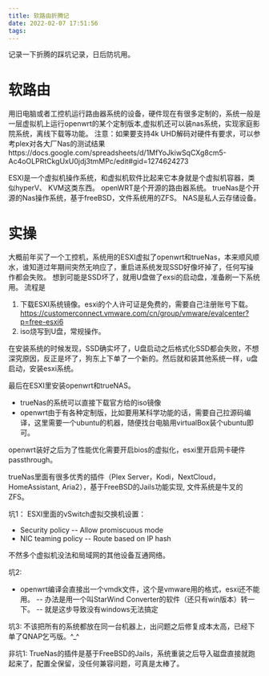 ```yaml
---
title: 软路由折腾记
date: 2022-02-07 17:51:56
tags:
---
```

记录一下折腾的踩坑记录，日后防坑用。

# 软路由
用旧电脑或者工控机运行路由器系统的设备，硬件现在有很多定制的，系统一般是一层虚拟机上运行openwrt的某个定制版本,虚拟机还可以装nas系统，实现家庭影院系统，离线下载等功能。
注意：如果要支持4k UHD解码对硬件有要求，可以参考plex对各大厂Nas的测试结果https://docs.google.com/spreadsheets/d/1MfYoJkiwSqCXg8cm5-Ac4oOLPRtCkgUxU0jdj3tmMPc/edit#gid=1274624273


ESXI是一个虚拟机操作系统，和虚拟机软件比起来它本身就是个虚拟机容器，类似hyperV、 KVM这类东西。
openWRT是个开源的路由器系统。
trueNas是个开源的Nas操作系统，基于freeBSD，文件系统用的ZFS。
NAS是私人云存储设备。

# 实操
大概前年买了一个工控机，系统用的ESXI虚拟了openwrt和trueNas，本来顺风顺水，谁知道过年期间突然无响应了，重启进系统发现SSD好像坏掉了，任何写操作都会失败。
想到可能是SSD坏了，就用U盘做了exsi的启动盘，准备刷一下系统用。
流程是
1. 下载ESXI系统镜像。esxi的个人许可证是免费的，需要自己注册账号下载。https://customerconnect.vmware.com/cn/group/vmware/evalcenter?p=free-esxi6
2. iso烧写到U盘，常规操作。

在安装系统的时候发现，SSD确实坏了，U盘启动之后格式化SSD都会失败，不想深究原因，反正是坏了，狗东上下单了一个新的。然后就和装其他系统一样，u盘启动，安装esxi系统。

最后在ESXI里安装openwrt和trueNAS。
- trueNas的系统可以直接下载官方给的iso镜像
- openwrt由于有各种定制版，比如要用某科学功能的话，需要自己拉源码编译，这里需要一个ubuntu的机器，随便找台电脑用virtualBox装个ubuntu即可。

openwrt装好之后为了性能优化需要开启bios的虚拟化，esxi里开启网卡硬件passthrough。

trueNas里面有很多优秀的插件（Plex Server，Kodi，NextCloud，HomeAssistant, Aria2），基于FreeBSD的Jails功能实现, 文件系统是牛叉的ZFS。

坑1：
ESXI里面的vSwitch虚拟交换机设置：
- Security policy
 -- Allow promiscuous mode
- NIC teaming policy
 -- Route based on IP hash

不然多个虚拟机没法和局域网的其他设备互通网络。

坑2:
- openwrt编译会直接出一个vmdk文件，这个是vmware用的格式，esxi还不能用。
 -- 办法是用一个叫StarWind Converter的软件（还只有win版本）转一下。
 -- 就是这步导致没有windows无法搞定

坑3:
不该把所有的系统都放在同一台机器上，出问题之后修复成本太高，已经下单了QNAP乞丐版。^_^

非坑1:
TrueNas的插件是基于FreeBSD的Jails，系统重装之后导入磁盘直接就跑起来了，配置全保留，没任何兼容问题，可真是太棒了。






